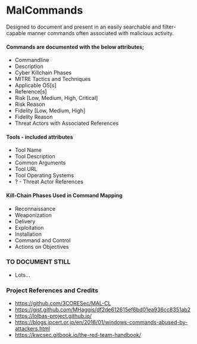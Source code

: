 # MalCommands

Designed to document and present in an easily searchable and filter-capable manner commands often associated with malicious activity.



#### Commands are documented with the below attributes;
* Commandline
* Description
* Cyber Killchain Phases
* MITRE Tactics and Techniques
* Applicable OS[s]
* Reference[s]
* Risk [Low, Medium, High, Critical]
* Risk Reason
* Fidelity [Low, Medium, High]
* Fidelity Reason
* Threat Actors with Associated References

#### Tools - included attributes
* Tool Name
* Tool Description
* Common Arguments
* Tool URL
* Tool Operating Systems
* ? - Threat Actor References



#### Kill-Chain Phases Used in Command Mapping
* Reconnaissance
* Weaponization
* Delivery
* Exploitation
* Installation
* Command and Control
* Actions on Objectives


### TO DOCUMENT STILL
* Lots...



### Project References and Credits
* https://github.com/3CORESec/MAL-CL
* https://gist.github.com/MHaggis/df2de612615ef6bd01ea936cc8351ab2
* https://lolbas-project.github.io/
* https://blogs.jpcert.or.jp/en/2016/01/windows-commands-abused-by-attackers.html
* https://kwcsec.gitbook.io/the-red-team-handbook/